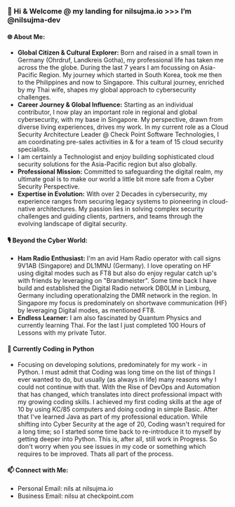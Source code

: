 ### 👋 Hi & Welcome @ my landing for nilsujma.io >>> I’m @nilsujma-dev

#### 🌐 About Me:
- **Global Citizen & Cultural Explorer:** Born and raised in a small town in Germany (Ohrdruf, Landkreis Gotha), my professional life has taken me across the the globe. During the last 7 years I am focussing on Asia-Pacific Region. My journey which started in South Korea, took me then to the Philippines and now to Singapore. This cultural journey, enriched by my Thai wife, shapes my global approach to cybersecurity challenges.
- **Career Journey & Global Influence:** Starting as an individual contributor, I now play an important role in regional and global cybersecurity, with my base in Singapore. My perspective, drawn from diverse living experiences, drives my work. In my current role as a Cloud Security Architecture Leader @ Check Point Software Technologies, I am coordinating pre-sales activities in & for a team of 15 cloud security specialists.
- I am certainly a Technologist and enjoy building sophisticated cloud security solutions for the Asia-Pacific region but also globally. 
- **Professional Mission:** Committed to safeguarding the digital realm, my ultimate goal is to make our world a little bit more safe from a Cyber Security Perspective. 
- **Expertise in Evolution:** With over 2 Decades in cybersecurity, my experience ranges from securing legacy systems to pioneering in cloud-native architectures. My passion lies in solving complex security challenges and guiding clients, partners, and teams through the evolving landscape of digital security. 

#### 🎙️ Beyond the Cyber World:
- **Ham Radio Enthusiast:** I'm an avid Ham Radio operator with call signs 9V1AB (Singapore) and DL1MNU (Germany). I love operating on HF using digital modes such as FT8 but also do enjoy regular catch up's with friends by leveraging on "Brandmeister". Some time back I have build and established the Digital Radio network DB0LM in Limburg, Germany including operationalzing the DMR network in the region. In Singapore my focus is predominately on shortwave communication (HF) by leveraging Digital modes, as mentioned FT8. 
- **Endless Learner:** I am also fascinated by Quantum Physics and currently learning Thai. For the last I just completed 100 Hours of Lessons with my private Tutor. 

#### 🌱 Currently Coding in Python
- Focusing on developing solutions, predominately for my work - in Python. I must admit that Coding was long time on the list of things I ever wanted to do, but usually (as always in life) many reasons why I could not continue with that. With the Rise of DevOps and Automation that has changed, which translates into direct professional impact with my growing coding skills. I achieved my first coding skills at the age of 10 by using KC/85 computers and doing coding in simple Basic. After that I've learned Java as part of my professional education. While shifting into Cyber Security at the age of 20, Coding wasn't required for a long time; so I started some time back to re-introduce it to myself by getting deeper into Python. This is, after all, still work in Progress. So don't worry when you see issues in my code or something which requires to be improved. Thats all part of the process. 

#### 📫 Connect with Me:
- Personal Email: nils at nilsujma.io
- Business Email: nilsu at checkpoint.com
